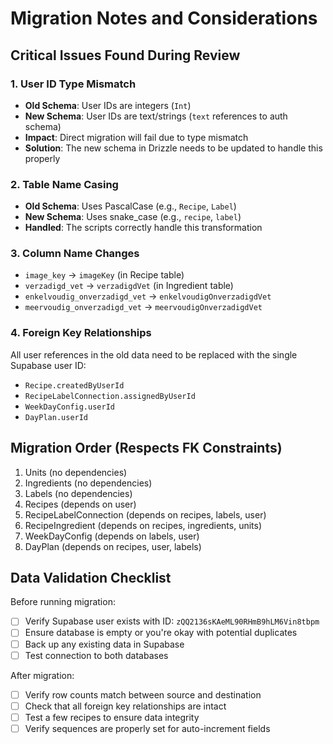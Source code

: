# Migration Notes and Considerations

## Critical Issues Found During Review

### 1. **User ID Type Mismatch**
- **Old Schema**: User IDs are integers (`Int`)
- **New Schema**: User IDs are text/strings (`text` references to auth schema)
- **Impact**: Direct migration will fail due to type mismatch
- **Solution**: The new schema in Drizzle needs to be updated to handle this properly

### 2. **Table Name Casing**
- **Old Schema**: Uses PascalCase (e.g., `Recipe`, `Label`)
- **New Schema**: Uses snake_case (e.g., `recipe`, `label`)
- **Handled**: The scripts correctly handle this transformation

### 3. **Column Name Changes**
- `image_key` → `imageKey` (in Recipe table)
- `verzadigd_vet` → `verzadigdVet` (in Ingredient table)
- `enkelvoudig_onverzadigd_vet` → `enkelvoudigOnverzadigdVet`
- `meervoudig_onverzadigd_vet` → `meervoudigOnverzadigdVet`

### 4. **Foreign Key Relationships**
All user references in the old data need to be replaced with the single Supabase user ID:
- `Recipe.createdByUserId`
- `RecipeLabelConnection.assignedByUserId`
- `WeekDayConfig.userId`
- `DayPlan.userId`

## Migration Order (Respects FK Constraints)

1. Units (no dependencies)
2. Ingredients (no dependencies)
3. Labels (no dependencies)
4. Recipes (depends on user)
5. RecipeLabelConnection (depends on recipes, labels, user)
6. RecipeIngredient (depends on recipes, ingredients, units)
7. WeekDayConfig (depends on labels, user)
8. DayPlan (depends on recipes, user, labels)

## Data Validation Checklist

Before running migration:
- [ ] Verify Supabase user exists with ID: `zQQ2136sKAeML90RHmB9hLM6Vin8tbpm`
- [ ] Ensure database is empty or you're okay with potential duplicates
- [ ] Back up any existing data in Supabase
- [ ] Test connection to both databases

After migration:
- [ ] Verify row counts match between source and destination
- [ ] Check that all foreign key relationships are intact
- [ ] Test a few recipes to ensure data integrity
- [ ] Verify sequences are properly set for auto-increment fields